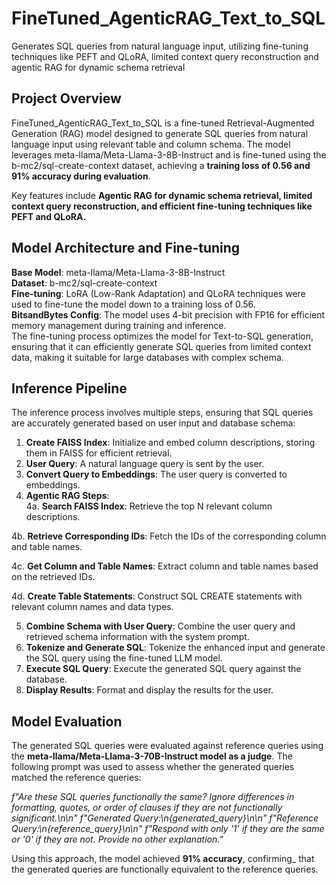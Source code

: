 # FineTuned_AgenticRAG_Text_to_SQL

Generates SQL queries from natural language input, utilizing fine-tuning techniques like PEFT and QLoRA, limited context query reconstruction and agentic RAG for dynamic schema retrieval

## Project Overview
  
FineTuned_AgenticRAG_Text_to_SQL is a fine-tuned Retrieval-Augmented Generation (RAG) model designed to generate SQL queries from natural language input using relevant table and column schema. The model leverages meta-llama/Meta-Llama-3-8B-Instruct and is fine-tuned using the b-mc2/sql-create-context dataset, achieving a **training loss of 0.56 and 91% accuracy during evaluation**.

Key features include **Agentic RAG for dynamic schema retrieval, limited context query reconstruction, and efficient fine-tuning techniques like PEFT and QLoRA.**

## Model Architecture and Fine-tuning  
**Base Model**: meta-llama/Meta-Llama-3-8B-Instruct  
**Dataset**: b-mc2/sql-create-context   
**Fine-tuning**: LoRA (Low-Rank Adaptation) and QLoRA techniques were used to fine-tune the model down to a training loss of 0.56.  
**BitsandBytes Config**: The model uses 4-bit precision with FP16 for efficient memory management during training and inference.  
The fine-tuning process optimizes the model for Text-to-SQL generation, ensuring that it can efficiently generate SQL queries from limited context data, making it suitable for large databases with complex schema.  

## Inference Pipeline
The inference process involves multiple steps, ensuring that SQL queries are accurately generated based on user input and database schema:

1. **Create FAISS Index**: Initialize and embed column descriptions, storing them in FAISS for efficient retrieval.  
2. **User Query**: A natural language query is sent by the user.  
3. **Convert Query to Embeddings**: The user query is converted to embeddings.  
4. **Agentic RAG Steps**:  
4a. **Search FAISS Index**: Retrieve the top N relevant column descriptions.  

4b. **Retrieve Corresponding IDs**: Fetch the IDs of the corresponding column and table names.  

4c. **Get Column and Table Names**: Extract column and table names based on the retrieved IDs.  

4d. **Create Table Statements**: Construct SQL CREATE statements with relevant column names and data types.  

5. **Combine Schema with User Query**: Combine the user query and retrieved schema information with the system prompt.  
6. **Tokenize and Generate SQL**: Tokenize the enhanced input and generate the SQL query using the fine-tuned LLM model.  
7. **Execute SQL Query**: Execute the generated SQL query against the database.  
8. **Display Results**: Format and display the results for the user.  
    
## Model Evaluation
The generated SQL queries were evaluated against reference queries using the **meta-llama/Meta-Llama-3-70B-Instruct model as a judge**. The following prompt was used to assess whether the generated queries matched the reference queries:  

_f"Are these SQL queries functionally the same? Ignore differences in formatting, quotes, or order of clauses if they are not functionally significant.\n\n"
f"Generated Query:\n{generated_query}\n\n"
f"Reference Query:\n{reference_query}\n\n"
f"Respond with only '1' if they are the same or '0' if they are not. Provide no other explanation."_  

Using this approach, the model achieved **91% accuracy**, confirming_ that the generated queries are functionally equivalent to the reference queries.

